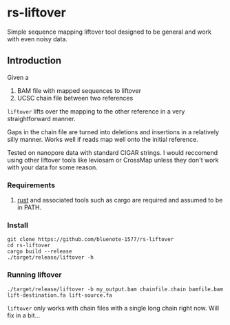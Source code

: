 # rs-liftover
Simple sequence mapping liftover tool designed to be general and work with even noisy data.

## Introduction

Given a

1. BAM file with mapped sequences to liftover 
2. UCSC chain file between two references

`liftover` lifts over the mapping to the other reference in a very straightforward manner.

Gaps in the chain file are turned into deletions and insertions in a relatively silly manner. Works well if reads map well onto the initial reference.

Tested on nanopore data with standard CIGAR strings. 
I would reccomend using other liftover tools like leviosam or CrossMap unless they don't work with your data for some reason.

### Requirements 

1. [rust](https://www.rust-lang.org/tools/install) and associated tools such as cargo are required and assumed to be in PATH.
### Install

```
git clone https://github.com/bluenote-1577/rs-liftover
cd rs-liftover
cargo build --release
./target/release/liftover -h
```

### Running liftover

`./target/release/liftover -b my_output.bam chainfile.chain bamfile.bam lift-destination.fa lift-source.fa`

`liftover` only works with chain files with a single long chain right now. Will fix in a bit...

